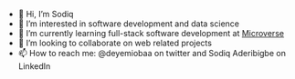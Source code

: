 - 👋 Hi, I’m Sodiq
- 👀 I’m interested in software development and data science
- 🌱 I’m currently learning full-stack software development at [Microverse](https://www.microverse.org/?grsf=agshns)
- 💞️ I’m looking to collaborate on web related projects
- 📫 How to reach me: @deyemiobaa on twitter and Sodiq Aderibigbe on LinkedIn

<!---
deyemiobaa/deyemiobaa is a ✨ special ✨ repository because its `README.md` (this file) appears on your GitHub profile.
You can click the Preview link to take a look at your changes.
--->
